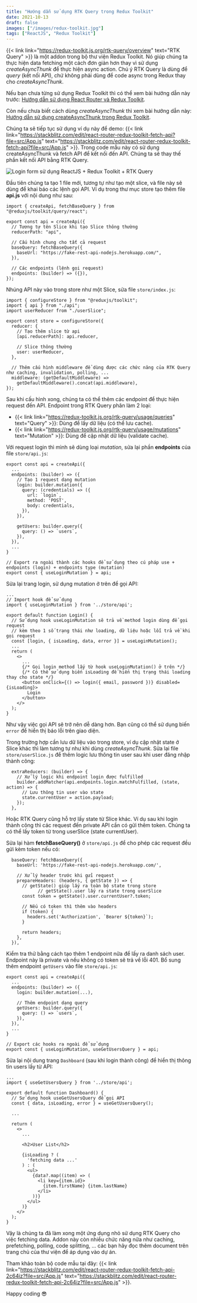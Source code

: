 ```yaml
---
title: "Hướng dẫn sử dụng RTK Query trong Redux Toolkit"
date: 2021-10-13
draft: false
images: ["/images/redux-toolkit.jpg"]
tags: ["ReactJS", "Redux Toolkit"]
---
```


{{< link link="https://redux-toolkit.js.org/rtk-query/overview" text="RTK Query" >}} là một addon trong bộ thư viện Redux Toolkit. Nó giúp chúng ta thực hiện data fetching một cách đơn giản hơn thay vì sử dụng _createAsyncThunk_ để thực hiện async action. Chú ý RTK Query là dùng để _query_ (kết nối API), chứ không phải dùng để code async trong Redux thay cho _createAsyncThunk_.

Nếu bạn chưa từng sử dụng Redux Toolkit thì có thể xem bài hướng dẫn này trước: [Hướng dẫn sử dụng React Router và Redux Toolkit](/blog/huong-dan-su-dung-react-router-va-redux-toolkit).

Còn nếu chưa biết cách dùng _createAsyncThunk_ thì xem bài hướng dẫn này: [Hướng dẫn sử dụng createAsyncThunk trong Redux Toolkit](/blog/huong-dan-su-dung-createasyncthunk-trong-redux-toolkit).

Chúng ta sẽ tiếp tục sử dụng ví dụ này để demo: {{< link link="https://stackblitz.com/edit/react-router-redux-toolkit-fetch-api?file=src/App.js" text="https://stackblitz.com/edit/react-router-redux-toolkit-fetch-api?file=src/App.js" >}}. Trong code mẫu này có sử dụng createAsyncThunk và fetch API để kết nối đến API. Chúng ta sẽ thay thế phần kết nối API bằng RTK Query.

![Login form sử dụng ReactJS + Redux Toolkit + RTK Query](/images/redux-toolkit-login-form-demo.png)

Đầu tiên chúng ta tạo 1 file mới, tương tự như tạo một slice, và file này sẽ dùng để khai báo các lệnh gọi API. Ví dụ trong thư mục store tạo thêm file **api.js** với nội dung như sau:

```react
import { createApi, fetchBaseQuery } from "@reduxjs/toolkit/query/react";

export const api = createApi({
  // Tương tự tên Slice khi tạo Slice thông thường
  reducerPath: "api",

  // Cấu hình chung cho tất cả request
  baseQuery: fetchBaseQuery({
    baseUrl: "https://fake-rest-api-nodejs.herokuapp.com/",
  }),

  // Các endpoints (lệnh gọi request)
  endpoints: (builder) => ({}),
});
```

Nhúng API này vào trong store như một Slice, sửa file `store/index.js`:

```react
import { configureStore } from "@reduxjs/toolkit";
import { api } from "./api";
import userReducer from "./userSlice";

export const store = configureStore({
  reducer: {
    // Tạo thêm slice từ api
    [api.reducerPath]: api.reducer,

    // Slice thông thường
    user: userReducer,
  },

  // Thêm cấu hình middleware để dùng được các chức năng của RTK Query như caching, invalidation, polling, ...
  middleware: (getDefaultMiddleware) =>
    getDefaultMiddleware().concat(api.middleware),
});
```

Sau khi cấu hình xong, chúng ta có thể thêm các endpoint để thực hiện request đến API. Endpoint trong RTK Query phân làm 2 loại:

- {{< link link="https://redux-toolkit.js.org/rtk-query/usage/queries" text="Query" >}}: Dùng để lấy dữ liệu (có thể lưu cache).
- {{< link link="https://redux-toolkit.js.org/rtk-query/usage/mutations" text="Mutation" >}}: Dùng để cập nhật dữ liệu (validate cache).

Với request login thì mình sẽ dùng loại _mutation_, sửa lại phần **endpoints** của file `store/api.js`:

```react
export const api = createApi({
  ...
  endpoints: (builder) => ({
    // Tạo 1 request dạng mutation
    login: builder.mutation({
      query: (credentials) => ({
        url: `login`,
        method: 'POST',
        body: credentials,
      }),
    }),

    getUsers: builder.query({
      query: () => `users`,
    }),
  }),
  ...
}

// Export ra ngoài thành các hooks để sử dụng theo cú pháp use + endpoints (login) + endpoints type (mutation)
export const { useLoginMutation } = api;
```

Sửa lại trang login, sử dụng mutation ở trên để gọi API:

```react
...
// Import hook để sử dụng
import { useLoginMutation } from '../store/api';

export default function Login() {
  // Sử dụng hook useLoginMutation sẽ trả về method login dùng để gọi request
  // kèm theo 1 số trạng thái như loading, dữ liệu hoặc lỗi trả về khi gọi request
  const [login, { isLoading, data, error }] = useLoginMutation();
  ...
  return (
    <>
      ...
      {/* Gọi login method lấy từ hook useLoginMutation() ở trên */}
      {/* Có thể sử dụng biến isLoading để hiển thị trạng thái loading thay cho state */}
      <button onClick={() => login({ email, password })} disabled={isLoading}>
        Login
      </button>
    </>
  );
}
```

Như vậy việc gọi API sẽ trở nên dễ dàng hơn. Bạn cũng có thể sử dụng biến `error` để hiển thị báo lỗi trên giao diện.

Trong trường hợp cần lưu dữ liệu vào trong store, ví dụ cập nhật state ở Slice khác thì làm tương tự như khi dùng _createAsyncThunk_. Sửa lại file `store/userSlice.js` để thêm logic lưu thông tin user sau khi user đăng nhập thành công:

```react
  extraReducers: (builder) => {
    // Xử lý logic khi endpoint login được fulfilled
    builder.addMatcher(api.endpoints.login.matchFulfilled, (state, action) => {
      // Lưu thông tin user vào state
      state.currentUser = action.payload;
    });
  },
```

Hoặc RTK Query cũng hỗ trợ lấy state từ Slice khác. Ví dụ sau khi login thành công thì các request đến private API cần có gửi thêm token. Chúng ta có thể lấy token từ trong userSlice (state currentUser).

Sửa lại hàm **fetchBaseQuery()** ở `store/api.js` để cho phép các request đều gửi kèm token nếu có:

```react
  baseQuery: fetchBaseQuery({
    baseUrl: 'https://fake-rest-api-nodejs.herokuapp.com/',

    // Xử lý header trước khi gửi request
    prepareHeaders: (headers, { getState }) => {
      // getState() giúp lấy ra toàn bộ state trong store
            // getState().user lấy ra state trong userSlice
      const token = getState().user.currentUser?.token;

      // Nếu có token thì thêm vào headers
      if (token) {
        headers.set('Authorization', `Bearer ${token}`);
      }

      return headers;
    },
  }),
```

Kiểm tra thử bằng cách tạo thêm 1 endpoint nữa để lấy ra danh sách user. Endpoint này là private và nếu không có token sẽ trả về lỗi 401. Bổ sung thêm endpoint `getUsers` vào file `store/api.js`:

```react {hl_lines=["7-9"]}
export const api = createApi({
  ...
  endpoints: (builder) => ({
    login: builder.mutation(...),

    // Thêm endpoint dạng query
    getUsers: builder.query({
      query: () => `users`,
    }),
  }),
  ...
}

// Export các hooks ra ngoài để sử dụng
export const { useLoginMutation, useGetUsersQuery } = api;
```

Sửa lại nội dung trang `Dashboard` (sau khi login thành công) để hiển thị thông tin users lấy từ API:

```react
...
import { useGetUsersQuery } from '../store/api';

export default function Dashboard() {
  // Sử dụng hook useGetUsersQuery để gọi API
  const { data, isLoading, error } = useGetUsersQuery();

  ...

  return (
    <>
      ...

      <h2>User List</h2>

      {isLoading ? (
        'fetching data ...'
      ) : (
        <ul>
          {data?.map((item) => (
            <li key={item.id}>
              {item.firstName} {item.lastName}
            </li>
          ))}
        </ul>
      )}
    </>
  );
}
```

Vậy là chúng ta đã làm xong một ứng dụng nhỏ sử dụng RTK Query cho việc fetching data. Addon này còn nhiều chức năng nữa như caching, prefetching, polling, code splitting, ... các bạn hãy đọc thêm document trên trang chủ của thư viện để áp dụng vào dự án.

Tham khảo toàn bộ code mẫu tại đây: {{< link link="https://stackblitz.com/edit/react-router-redux-toolkit-fetch-api-2c64iz?file=src/App.js" text="https://stackblitz.com/edit/react-router-redux-toolkit-fetch-api-2c64iz?file=src/App.js" >}}.

Happy coding 😎
